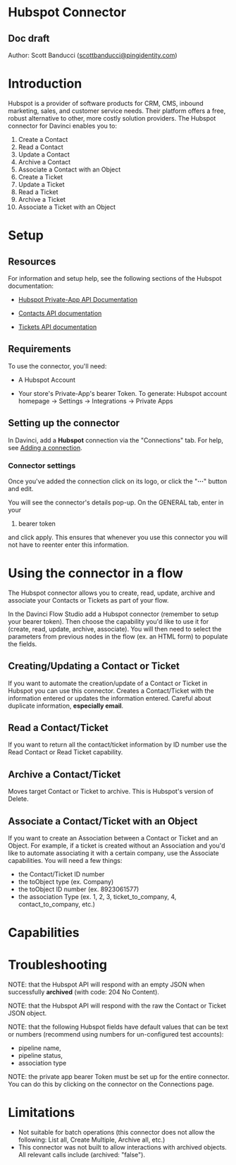 
# Hubspot Connector
  

## Doc draft


Author: Scott Banducci (scottbanducci@pingidentity.com)


# Introduction

Hubspot is a provider of software products for CRM, CMS, inbound marketing, sales, and customer service needs. Their platform offers a free, robust alternative to other, more costly solution providers. The Hubspot connector for Davinci enables you to:

1. Create a Contact
2. Read a Contact
3. Update a Contact
4. Archive a Contact
5. Associate a Contact with an Object
6.  Create a Ticket
7. Update a Ticket
8. Read a Ticket
9. Archive a Ticket
10. Associate a Ticket with an Object 
  

# Setup


## Resources

For information and setup help, see the following sections of the Hubspot documentation:

* [Hubspot Private-App API Documentation](https://developers.hubspot.com/docs/api/private-apps "API Overview page")

* [Contacts API documentation](https://developers.hubspot.com/docs/api/crm/contacts "Contact documentation and endpoints")

* [Tickets API documentation](https://developers.hubspot.com/docs/api/crm/tickets "Tickets documentation and endpoints")


## Requirements


To use the connector, you'll need:

* A Hubspot Account

* Your store's Private-App's bearer Token. To generate: Hubspot account homepage -> Settings -> Integrations -> Private Apps

## Setting up the connector

  

In Davinci, add a **Hubspot** connection via the "Connections" tab. For help, see [Adding a connection](https://docs.google.com/document/d/1Sc9tD5tn9dl79qOWup0k3eKk5hrNVI8lZPAdm8loeiA/edit#).


### Connector settings
  

Once you've added the connection click on its logo, or click the "**·****·****·**"  button and edit.

You will see the connector's details pop-up. On the GENERAL tab, enter in your

1) bearer token

and click apply. This ensures that whenever you use this connector you will not have to reenter enter this information.


# Using the connector in a flow


The Hubspot connector allows you to create, read, update, archive and associate your Contacts or Tickets as part of your flow.

In the Davinci Flow Studio add a Hubspot connector (remember to setup your bearer token). Then choose the capability you'd like to use it for (create, read, update, archive, associate). You will then need to select the parameters from previous nodes in the flow (ex. an HTML form) to populate the fields.


## Creating/Updating a Contact or Ticket

If you want to automate the creation/update of a Contact or Ticket in Hubspot you can use this connector. Creates a Contact/Ticket with the information entered or updates the information entered. Careful about duplicate information, **especially email**.
  

## Read a Contact/Ticket

If you want to return all the contact/ticket information by ID number use the Read Contact or Read Ticket capability.   
    

## Archive a Contact/Ticket

Moves target Contact or Ticket to archive. This is Hubspot's version of Delete. 
  

## Associate a Contact/Ticket with an Object
  

If you want to create an Association between a Contact or Ticket and an Object. For example, if a ticket is created without an Association and you'd like to automate associating it with a certain company, use the Associate capabilities. You will need a few things:

- the Contact/Ticket ID number
- the toObject type (ex. Company)
- the toObject ID number (ex. 8923061577)
- the association Type (ex. 1, 2, 3, ticket_to_company, 4, contact_to_company, etc.)
  

# Capabilities
  

# Troubleshooting

  

NOTE: that the Hubspot API will respond with an empty JSON when successfully **archived** (with code: 204 No Content). 

NOTE: that the Hubspot API will respond with the raw the Contact or Ticket JSON object.

NOTE: that the following Hubspot fields have default values that can be text or numbers (recommend using numbers for un-configured test accounts):
- pipeline name, 
- pipeline status,
- association type

NOTE: the private app bearer Token must be set up for the entire connector. You can do this by clicking on the connector on the Connections page.


# Limitations

  

* Not suitable for batch operations (this connector does not allow the following: List all, Create Multiple, Archive all, etc.)
* This connector was not built to allow interactions with archived objects. All relevant calls include (archived: "false"). 
